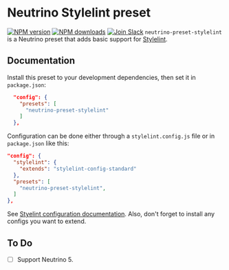 # Neutrino Stylelint preset
[![NPM version][npm-image]][npm-url] [![NPM downloads][npm-downloads]][npm-url] [![Join Slack][slack-image]][slack-url]
`neutrino-preset-stylelint` is a Neutrino preset that adds basic support for
[Stylelint][stylelint].

## Documentation

Install this preset to your development dependencies, then set it in
`package.json`:

```json
  "config": {
    "presets": [
      "neutrino-preset-stylelint"
    ]
  },
```

Configuration can be done either through a `stylelint.config.js` file or in
`package.json` like this:

```json
"config": {
  "stylelint": {
    "extends": "stylelint-config-standard"
  },
  "presets": [
    "neutrino-preset-stylelint",
  ]
},
```

See [Styelint configuration documentation][stylelint-config-docs].
Also, don't forget to install any configs you want to extend.

## To Do

- [ ] Support Neutrino 5.

[stylelint]: https://stylelint.io/
[stylelint-config-docs]: https://stylelint.io/user-guide/configuration/
[stylelint-config-standard]: https://github.com/stylelint/stylelint-config-standard
[npm-image]: https://img.shields.io/npm/v/neutrino-preset-stylelint.svg
[npm-downloads]: https://img.shields.io/npm/dt/neutrino-preset-stylelint.svg
[npm-url]: https://npmjs.org/package/neutrino-preset-stylelint
[slack-image]: https://neutrino-slack.herokuapp.com/badge.svg
[slack-url]: https://neutrino-slack.herokuapp.com/

